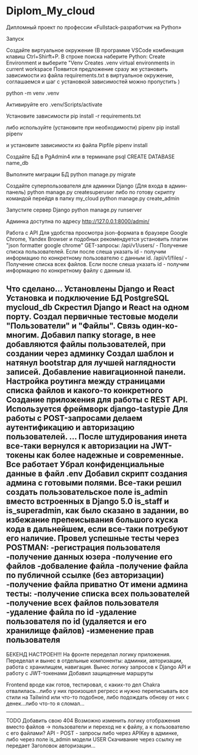 # Diplom_My_cloud
Дипломный проект по профессии «Fullstack-разработчик на Python»

Запуск

Создайте виртуальное окружение
(В программе VSCode комбинация клавиш Ctrl+Shirft+P. В строке поиска наберите 
Python: Create Environment и выберите "Venv Creates .venv virtual environments in current workspace
Появится предложение сразу же установить зависимости из файла requirements.txt в виртуальное окружение,
соглашаемся и шаг с установкой зависимостей можно пропустить
)

python -m venv .venv

Активируйте его
.venv/Scripts/activate

Установите зависимости
pip install -r requirements.txt

либо используйте (установите при необходимости) pipenv
pip install pipenv

и установите зависимости из файла Pipfile
pipenv install

Создайте БД в PgAdmin4 или в терминале
psql 
CREATE DATABASE name_db

Выполните миграции БД
python manage.py migrate

Создайте суперпользователя для админки Django (Для входа в админ-панель)
python manage.py createsuperuser
либо по готову скрипту командой перейдя в папку my_cloud
python manage.py create_admin

Запустите сервер Django
python manage.py runserver

Админка доступна по адресу
http://127.0.0.1:8000/admin/

Работа с API
Для удобства просмотра json-формата в браузере Google Chrome, Yandex Browser и подобных рекомендуется установить плагин "json formatter google chrome"
GET-запросы:
/api/v1/users/ - Получение списка пользователей. Если после слеша указать id - получим информацию по конкретному пользователю с данным id.
/api/v1/files/ - Получение списка всех файлов. Если после слеша указать id - получим информацию по конкретному файлу с данным id.




Что сделано...
Установлены Django и React
Установка и подключение БД PostgreSQL mycloud_db
Скрестил Django и React на одном порту.
Создал первичные тестовые модели "Пользователи" и "Файлы". Связь один-ко-многим.
Добавил папку storage, в нее добавляются файлы пользователей, при создании через админку
Создал шаблон и натянул bootstrap для лучшей наглядности записей.
Добавление навигационной панели.
Настройка роутинга между страницами списка файлов и какого-то конкретного
Создание приложения для работы с REST API. Используется фреймворк django-tastypie
Для работы с POST-запросами делаем аутентификацию и авторизацию пользователей.
...
После штудирования инета все-таки вернулся к авторизации на JWT-токены как более надежные и современные. Все работает
Убрал конфиденциальные данные в файл .env
Добавил скрипт создания админа с готовыми полями.
Все-таки решил создать пользовательское поле is_admin вместо встроенных в Django 5.0 is_staff и is_superadmin, как было сказано в задании, во избежание препеисывания большого куска кода в дальнейшем, если все-таки потребуют его наличие.
Провел успешные тесты через POSTMAN:
-регистрация пользователя
-получение данных юзера
-получение его файлов
-добваление файла
-получение файла по публичной ссылке (без авторизации)
-получение файла приватно
От имени админа тесты:
-получение списка всех пользователей
-получение всех файлов пользователя
-удаление файла по id
-удаление пользователя по id (удаляется и его хранилище файлов)
-изменение прав пользователя
------------------
БЕКЕНД НАСТРОЕН!!!
На фронте переделал логику приложения.
Переделал и вынес в отдельные компоненты: админки, авторизации, работа с хранилищем, навигация.
Вынес логику запросов к Django API и работу с JWT-токенами 
Добавил защищенные маршруты

Frontend вроде как готов, тестировал, с каких-то дел Chakra отвалилась...либо у них произошел регресс и нужно переписывать все стили на Tailwind или что-то подобное, либо подождать обнову от них с денек...либо что-то я сломал...



------
TODO
Добавить свою 404
Возможно изменить логику отображения вместо файлов -> пользователи и переход не к файлу, а к пользователю с его файлами?
API - POST - запросы либо через APIKey  в админке, либо через поле is_admin модели USER
Скачивание через ссылку не передает Заголовок авторизации...